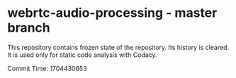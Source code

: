 # webrtc-audio-processing - master branch

This repository contains frozen state of the repository.
Its history is cleared. It is used only for static code
analysis with Codacy.

Commit Time: 1704430653